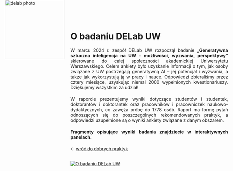 <div style="position: absolute; top: 0; left: 1.3em; width: 190px; height: 190px; overflow: hidden;">
    <img src="/genai_site/assets/logo2.png" alt="delab photo" style="width: 100%; height: 100%; object-fit: contain; display: block;">
</div>

<h1 style="margin-top: 50px;">O badaniu DELab UW </h1>

<div style="text-align: justify; margin-bottom: 20px;"> 
W marcu 2024 r. zespół DELab UW rozpoczął badanie <b>„Generatywna sztuczna inteligencja na UW – możliwości, wyzwania, perspektywy”</b> skierowane do całej społeczności akademickiej Uniwersytetu Warszawskiego. Celem ankiety było uzyskanie informacji o tym, jak osoby związane z UW postrzegają generatywną AI – jej potencjał i wyzwania, a także jak wykorzystują ją w pracy i nauce. Odpowiedzi zbieraliśmy przez cztery miesiące, uzyskując niemal 2000 wypełnionych kwestionariuszy. Dziękujemy wszystkim za udział!
</div>

<div style="text-align: justify; margin-bottom: 20px;"> 
W raporcie prezentujemy wyniki dotyczące studentów i studentek, doktorantów i doktorantek oraz pracowników i pracowniczek naukowo-dydaktycznych, co zawęża próbę do 1778 osób. Raport ma formę pytań odnoszących się do poszczególnych rekomendowanych praktyk, a odpowiedzi uzupełnione są o wyniki ankiety związane z danym obszarem.
</div>

<div style="text-align: justify; margin-bottom: 20px;"> 
<b>Fragmenty opisujące wyniki badania znajdziecie w interaktywnych panelach. </b>
</div>

← [wróć do dobrych praktyk](cel.md)
<br></br>
    
<div class='tableauPlaceholder' id='viz1728380813520' style='position: relative'><noscript><a href='#'><img alt='O badaniu DELab UW ' src='https:&#47;&#47;public.tableau.com&#47;static&#47;images&#47;Ob&#47;ObadaniuDELabUW&#47;ObadaniuDELabUW&#47;1_rss.png' style='border: none' /></a></noscript><object class='tableauViz'  style='display:none;'><param name='host_url' value='https%3A%2F%2Fpublic.tableau.com%2F' /> <param name='embed_code_version' value='3' /> <param name='site_root' value='' /><param name='name' value='ObadaniuDELabUW&#47;ObadaniuDELabUW' /><param name='tabs' value='no' /><param name='toolbar' value='yes' /><param name='static_image' value='https:&#47;&#47;public.tableau.com&#47;static&#47;images&#47;Ob&#47;ObadaniuDELabUW&#47;ObadaniuDELabUW&#47;1.png' /> <param name='animate_transition' value='yes' /><param name='display_static_image' value='yes' /><param name='display_spinner' value='yes' /><param name='display_overlay' value='yes' /><param name='display_count' value='yes' /><param name='language' value='en-GB' /></object></div>                <script type='text/javascript'>                    var divElement = document.getElementById('viz1728380813520');                    var vizElement = divElement.getElementsByTagName('object')[0];                    if ( divElement.offsetWidth > 800 ) { vizElement.style.width='700px';vizElement.style.height='827px';} else if ( divElement.offsetWidth > 500 ) { vizElement.style.width='700px';vizElement.style.height='827px';} else { vizElement.style.width='100%';vizElement.style.height='1277px';}                     var scriptElement = document.createElement('script');                    scriptElement.src = 'https://public.tableau.com/javascripts/api/viz_v1.js';                    vizElement.parentNode.insertBefore(scriptElement, vizElement);                </script>


